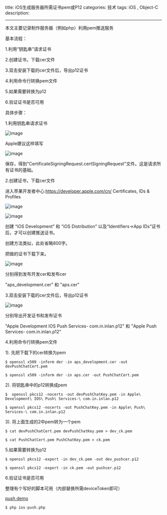 title: iOS生成服务器所需证书pem或P12
categories: 技术
tags: iOS , Object-C
description:

---

本文主要记录制作服务器（例如php）利用pem推送服务

<!--more-->

基本流程：

1.利用“钥匙串”请求证书

2.创建证书，下载cer文件

3.双击安装下载的cer文件后，导出p12证书

4.利用命令行转换pem文件

5.如果需要转换为p12

6.验证证书是否可用

具体步骤：

1.利用钥匙串请求证书

![image](/img/request_csr.png)

Apple建议这样填写

![image](/img/9962780C-E852-497E-87C1-013CA3FCB461.png)

保存，得到"CertificateSigningRequest.certSigningRequest"文件。这是请求所有证书的基础。


2.创建证书，下载cer文件

进入苹果开发者中心:https://developer.apple.com/cn/ Certificates, IDs & Profiles

![image](/img/B996E06D-EB2B-45F8-9DCA-37740CF79AED.png)

![image](/img/3094613-6b5c3eae15e96f21.png)

创建 “iOS Development” 和 “iOS Distribution” 以及“Identifiers->App IDs”证书后，才可以创建推送证书。

创建方法类似，此处省略800字。

把做的证书下载下来。

![image](/img/66851C9E-F106-4524-A11F-A193EF4A0833.png)

分别得到发布开发cer和发布cer

"aps_development.cer" 和 "aps.cer"


3.双击安装下载的cer文件后，导出p12证书

![image](/img/12EFBBB0-FC0A-4D6E-8F9D-1D1BD7F2F9C2.png)

分别导出开发证书和发布证书

"Apple Development IOS Push Services- com.in.inlan.p12" 和 "Apple Push Services- com.in.inlan.p12"


4.利用命令行转换pem文件

1). 先把下载下的cer转换为pem

```
$ openssl x509 -inform der -in aps_development.cer -out devPushChatCert.pem

$ openssl x509 -inform der -in aps.cer -out PushChatCert.pem               
```

2). 将钥匙串中的p12转换成pem

```
$  openssl pkcs12 -nocerts -out devPushChatKey.pem -in Apple\ Development\ IOS\ Push\ Services-\ com.in.inlan.p12

$ openssl pkcs12 -nocerts -out PushChatKey.pem -in Apple\ Push\ Services-\ com.in.inlan.p12  
```

3). 将上面生成的2中pem转为一个pem

```
$ cat devPushChatCert.pem devPushChatKey.pem > dev_ck.pem

$ cat PushChatCert.pem PushChatKey.pem > ck.pem

```

5.如果需要转换为p12

```
$ openssl pkcs12 -export -in dev_ck.pem -out dev_pushcer.p12

$ openssl pkcs12 -export -in ck.pem -out pushcer.p12

```

6.验证证书是否可用

整理有个写好的脚本可用（内部替换所需deviceToken即可）

[push demo](/file/push.zip)

```php
$ php ios-push.php 

```
